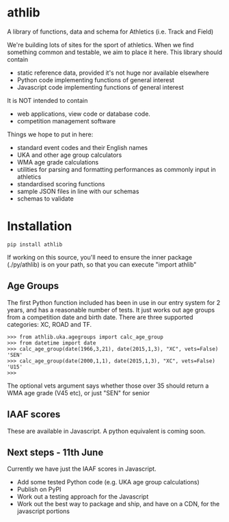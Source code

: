 # athlib
A library of functions, data and schema for Athletics (i.e. Track and Field)

We're building lots of sites for the sport of athletics.  When we find something common and testable, we aim to place it here.   This library should contain

 - static reference data, provided it's not huge nor available elsewhere
 - Python code implementing functions of general interest
 - Javascript code implementing functions of general interest

 
It is NOT intended to contain 
 - web applications, view code or database code.
 - competition management software

Things we hope to put in here:

 - standard event codes and their English names
 - UKA and other age group calculators
 - WMA age grade calculations
 - utilities for parsing and formatting performances as commonly input in athletics
 - standardised scoring functions
 - sample JSON files in line with our schemas
 - schemas to validate 

# Installation

    pip install athlib

If working on this source, you'll need to ensure the inner package (./py/athlib) is on your path, so that you can execute "import athlib"

## Age Groups
The first Python function included has been in use in our entry system for 2 years, and has a reasonable number of tests.  It just works out age groups from a competition date and birth date.   There are three supported categories: XC, ROAD and TF.

    >>> from athlib.uka.agegroups import calc_age_group
    >>> from datetime import date
    >>> calc_age_group(date(1966,3,21), date(2015,1,3), "XC", vets=False)
    'SEN'
    >>> calc_age_group(date(2000,1,1), date(2015,1,3), "XC", vets=False)
    'U15'
    >>> 

The optional vets argument says whether those over 35 should return a WMA age grade (V45 etc), or just "SEN" for senior

## IAAF scores

These are available in Javascript.  A python equivalent is coming soon.

## Next steps - 11th June
Currently we have just the IAAF scores in Javascript.

 - Add some tested Python code (e.g. UKA age group calculations)
 - Publish on PyPI
 - Work out a testing approach for the Javascript
 - Work out the best way to package and ship, and have on a CDN, for the javascript portions